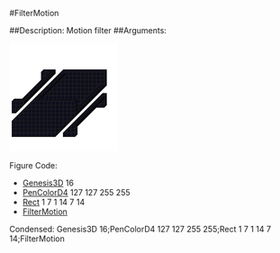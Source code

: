 #FilterMotion

##Description: Motion filter
##Arguments: 

![](FilterMotion.png)

Figure Code:
- [Genesis3D](Genesis3D.md) 16
- [PenColorD4](PenColorD4.md) 127 127 255 255
- [Rect](Rect.md) 1 7 1 14 7 14
- [FilterMotion](FilterMotion.md)

Condensed: Genesis3D 16;PenColorD4 127 127 255 255;Rect 1 7 1 14 7 14;FilterMotion

